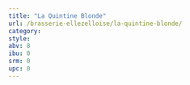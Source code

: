 ```yaml
---
title: "La Quintine Blonde"
url: /brasserie-ellezelloise/la-quintine-blonde/
category: 
style: 
abv: 8
ibu: 0
srm: 0
upc: 0
---
```


